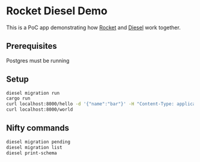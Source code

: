 # Rocket Diesel Demo

This is a PoC app demonstrating how [Rocket](rocket.rs) and [Diesel](diesel.rs) work together.

## Prerequisites
Postgres must be running

## Setup

```bash
diesel migration run
cargo run
curl localhost:8000/hello -d '{"name":"bar"}' -H "Content-Type: application/json"
curl localhost:8000/world
```

## Nifty commands

```bash
diesel migration pending
diesel migration list
diesel print-schema
```
